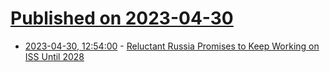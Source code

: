 # [Published on 2023-04-30](index.md)

* [2023-04-30, 12:54:00](https://soylentnews.org/article.pl?sid=23/04/29/0924227&from=rss) - [Reluctant Russia Promises to Keep Working on ISS Until 2028](https://soylentnews.org/article.pl?sid=23/04/29/0924227&from=rss)
